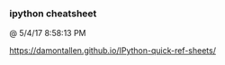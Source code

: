 ﻿

### ipython cheatsheet
@ 5/4/17 8:58:13 PM

https://damontallen.github.io/IPython-quick-ref-sheets/

